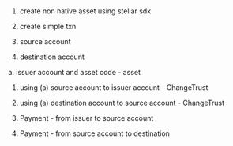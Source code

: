 #

1. create non native asset using stellar sdk 
2. create simple txn 

1. source account
2. destination account



a. issuer account and asset code - asset

1. using (a) source account to issuer account - ChangeTrust
2. using (a) destination account to source account - ChangeTrust

3. Payment - from issuer to source account
4. Payment - from source account to destination

